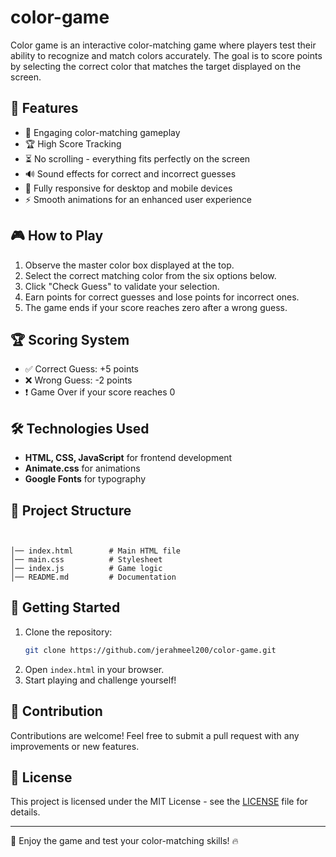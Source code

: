 # color-game


 

Color game  is an interactive color-matching game where players test their ability to recognize and match colors accurately. The goal is to score points by selecting the correct color that matches the target displayed on the screen.

## 🚀 Features
- 🎨 Engaging color-matching gameplay
- 🏆 High Score Tracking
- ⏳ No scrolling - everything fits perfectly on the screen
- 🔊 Sound effects for correct and incorrect guesses
- 📱 Fully responsive for desktop and mobile devices
- ⚡ Smooth animations for an enhanced user experience

## 🎮 How to Play
1. Observe the master color box displayed at the top.
2. Select the correct matching color from the six options below.
3. Click "Check Guess" to validate your selection.
4. Earn points for correct guesses and lose points for incorrect ones.
5. The game ends if your score reaches zero after a wrong guess.

## 🏆 Scoring System
- ✅ Correct Guess: +5 points
- ❌ Wrong Guess: -2 points
- ❗ Game Over if your score reaches 0

## 🛠️ Technologies Used
- **HTML, CSS, JavaScript** for frontend development
- **Animate.css** for animations
- **Google Fonts** for typography

## 📂 Project Structure
```
 
            
│── index.html        # Main HTML file
│── main.css          # Stylesheet
│── index.js          # Game logic
│── README.md         # Documentation
```

## 🚀 Getting Started
1. Clone the repository:
   ```sh
   git clone https://github.com/jerahmeel200/color-game.git
   ```
2. Open `index.html` in your browser.
3. Start playing and challenge yourself!

## 🤝 Contribution
Contributions are welcome! Feel free to submit a pull request with any improvements or new features.

## 📜 License
This project is licensed under the MIT License - see the [LICENSE](LICENSE) file for details.

---
🎨 Enjoy the game and test your color-matching skills! 🔥

